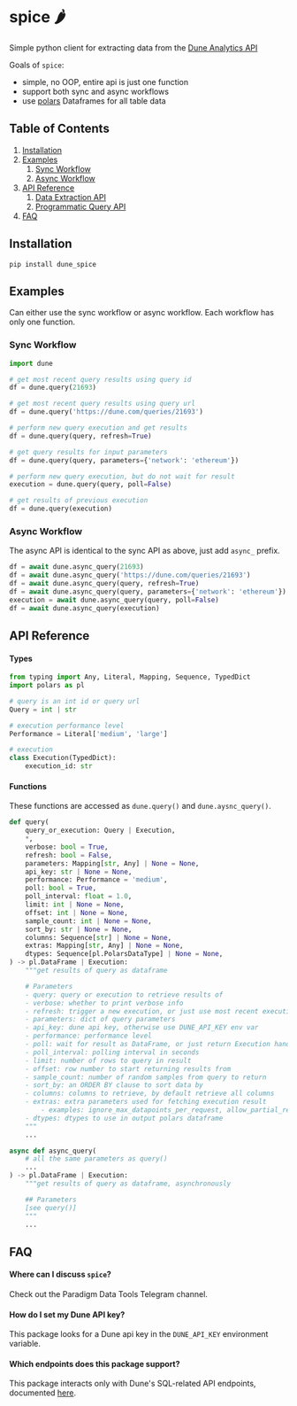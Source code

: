 # spice 🌶️

Simple python client for extracting data from the [Dune Analytics API](https://docs.dune.com/api-reference/overview/introduction)

Goals of `spice`:
- simple, no OOP, entire api is just one function
- support both sync and async workflows
- use [polars](https://github.com/pola-rs/polars) Dataframes for all table data

## Table of Contents
1. [Installation](#installation)
2. [Examples](#examples)
    1. [Sync Workflow](#sync-workflow)
    2. [Async Workflow](#async-workflow)
3. [API Reference](#api-reference)
    1. [Data Extraction API](#data-extraction-api)
    2. [Programmatic Query API](#programmatic-query-api)
4. [FAQ](#faq)

## Installation

`pip install dune_spice`

## Examples

Can either use the sync workflow or async workflow. Each workflow has only one function.

### Sync Workflow

```python
import dune

# get most recent query results using query id
df = dune.query(21693)

# get most recent query results using query url
df = dune.query('https://dune.com/queries/21693')

# perform new query execution and get results
df = dune.query(query, refresh=True)

# get query results for input parameters
df = dune.query(query, parameters={'network': 'ethereum'})

# perform new query execution, but do not wait for result
execution = dune.query(query, poll=False)

# get results of previous execution
df = dune.query(execution)
```

### Async Workflow

The async API is identical to the sync API as above, just add `async_` prefix.

```python
df = await dune.async_query(21693)
df = await dune.async_query('https://dune.com/queries/21693')
df = await dune.async_query(query, refresh=True)
df = await dune.async_query(query, parameters={'network': 'ethereum'})
execution = await dune.async_query(query, poll=False)
df = await dune.async_query(execution)
```

## API Reference

#### Types

```python
from typing import Any, Literal, Mapping, Sequence, TypedDict
import polars as pl

# query is an int id or query url
Query = int | str

# execution performance level
Performance = Literal['medium', 'large']

# execution
class Execution(TypedDict):
    execution_id: str
```

#### Functions

These functions are accessed as `dune.query()` and `dune.aysnc_query()`.

```python
def query(
    query_or_execution: Query | Execution,
    *,
    verbose: bool = True,
    refresh: bool = False,
    parameters: Mapping[str, Any] | None = None,
    api_key: str | None = None,
    performance: Performance = 'medium',
    poll: bool = True,
    poll_interval: float = 1.0,
    limit: int | None = None,
    offset: int | None = None,
    sample_count: int | None = None,
    sort_by: str | None = None,
    columns: Sequence[str] | None = None,
    extras: Mapping[str, Any] | None = None,
    dtypes: Sequence[pl.PolarsDataType] | None = None,
) -> pl.DataFrame | Execution:
    """get results of query as dataframe

    # Parameters
    - query: query or execution to retrieve results of
    - verbose: whether to print verbose info
    - refresh: trigger a new execution, or just use most recent execution
    - parameters: dict of query parameters
    - api_key: dune api key, otherwise use DUNE_API_KEY env var
    - performance: performance level
    - poll: wait for result as DataFrame, or just return Execution handle
    - poll_interval: polling interval in seconds
    - limit: number of rows to query in result
    - offset: row number to start returning results from
    - sample_count: number of random samples from query to return
    - sort_by: an ORDER BY clause to sort data by
    - columns: columns to retrieve, by default retrieve all columns
    - extras: extra parameters used for fetching execution result
        - examples: ignore_max_datapoints_per_request, allow_partial_results
    - dtypes: dtypes to use in output polars dataframe
    """
    ...

async def async_query(
    # all the same parameters as query()
    ...
) -> pl.DataFrame | Execution:
    """get results of query as dataframe, asynchronously

    ## Parameters
    [see query()]
    """
    ...
```

## FAQ

#### Where can I discuss `spice`?
Check out the Paradigm Data Tools Telegram channel.

#### How do I set my Dune API key?
This package looks for a Dune api key in the `DUNE_API_KEY` environment variable.

#### Which endpoints does this package support?
This package interacts only with Dune's SQL-related API endpoints, documented [here](https://docs.dune.com/api-reference/executions/execution-object).

